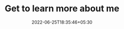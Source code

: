---
title: "Get to learn more about me"
date: 2022-06-25T18:35:46+05:30
draft: false
description: "Welcome to my gallery page, where you can learn more about me beyond my technical skills. 🌏"
layout: "gallery"
galleryImages:
 - src: /images/gallery/photo1.JPG
 - src: /images/gallery/photo2.JPG
 - src: /images/gallery/photo3.JPG
 - src: /images/gallery/photo4.JPG
 - src: /images/gallery/photo5.JPG
viewer: true
viewerOptions:
  title: true                 # Display the title of each image if available
  toolbar: true               # Show a toolbar with options like zoom in/out, rotate, etc.
  navbar: true                # Show a navigation bar with thumbnails to easily switch between images
  button: true                # Display a close button on the top right
  fullscreen: true            # Add a fullscreen button to allow users to view images in full screen
  movable: true               # Allow images to be moved within the viewer
  rotatable: true             # Allow images to be rotated
  zoomable: true              # Allow images to be zoomed in/out
  scalable: true              # Allow images to be scaled to fit the screen
  slideOnTouch: true          # Allow users to slide between images using touch (good for mobile devices)
  transition: true            # Enable smooth transitions between images
  keyboard: true              # Allow navigation using keyboard arrows
---